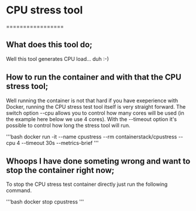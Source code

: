 # CPU stress tool
=================

## What does this tool do;
Well this tool generates CPU load... duh :-)


## How to run the container and with that the CPU stress tool;
Well running the container is not that hard if you have exeperience with Docker, running the CPU stress test tool itself is very straight forward.
The switch option --cpu allows you to control how many cores will be used (in the example here below we use 4 cores). With the --timeout option it's possible to control how long the stress tool will run.

'''bash
docker run -it --name cpustress --rm containerstack/cpustress --cpu 4 --timeout 30s --metrics-brief
'''

## Whoops I have done someting wrong and want to stop the container right now;
To stop the CPU stress test container directly just run the following command.

'''bash
docker stop cpustress
'''
